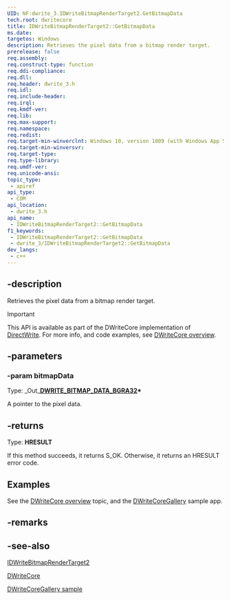```yaml
---
UID: NF:dwrite_3.IDWriteBitmapRenderTarget2.GetBitmapData
tech.root: dwritecore
title: IDWriteBitmapRenderTarget2::GetBitmapData
ms.date: 
targetos: Windows
description: Retrieves the pixel data from a bitmap render target.
prerelease: false
req.assembly: 
req.construct-type: function
req.ddi-compliance: 
req.dll: 
req.header: dwrite_3.h
req.idl: 
req.include-header: 
req.irql: 
req.kmdf-ver: 
req.lib: 
req.max-support: 
req.namespace: 
req.redist: 
req.target-min-winverclnt: Windows 10, version 1809 (with Windows App SDK 0.5 or later) 
req.target-min-winversvr: 
req.target-type: 
req.type-library: 
req.umdf-ver: 
req.unicode-ansi: 
topic_type:
 - apiref
api_type:
 - COM
api_location:
 - dwrite_3.h
api_name:
 - IDWriteBitmapRenderTarget2::GetBitmapData
f1_keywords:
 - IDWriteBitmapRenderTarget2::GetBitmapData
 - dwrite_3/IDWriteBitmapRenderTarget2::GetBitmapData
dev_langs:
 - c++
---
```


## -description

Retrieves the pixel data from a bitmap render target.

> [!IMPORTANT]
> This API is available as part of the DWriteCore implementation of [DirectWrite](/windows/win32/directwrite/direct-write-portal). For more info, and code examples, see [DWriteCore overview](/windows/win32/directwrite/dwritecore-overview).

## -parameters

### -param bitmapData

Type: \_Out\_**[DWRITE_BITMAP_DATA_BGRA32](./ns-dwrite_3-dwrite_bitmap_data_bgra32.md)\***

A pointer to the pixel data.

## -returns

Type: <b>HRESULT</b>

If this method succeeds, it returns S_OK. Otherwise, it returns an HRESULT error code.

## Examples

See the [DWriteCore overview](/windows/win32/directwrite/dwritecore-overview) topic, and the [DWriteCoreGallery](https://github.com/microsoft/WindowsAppSDK-Samples/tree/main/Samples/TextRendering/cpp-win32/DWriteCoreGallery) sample app.

## -remarks

## -see-also

[IDWriteBitmapRenderTarget2](/windows/windows-app-sdk/api/win32/dwrite_3/nn-dwrite_3-idwritebitmaprendertarget2)

[DWriteCore](/windows/win32/directwrite/dwritecore-overview)

[DWriteCoreGallery sample](https://github.com/microsoft/WindowsAppSDK-Samples/tree/main/Samples/TextRendering/cpp-win32/DWriteCoreGallery)